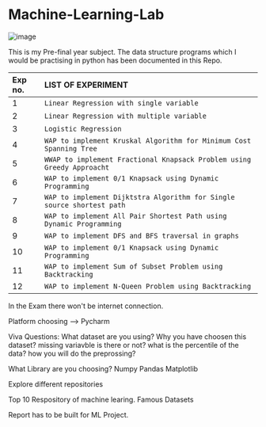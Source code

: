 # Machine-Learning-Lab

![image](https://user-images.githubusercontent.com/96412583/216235770-dc8bda7a-7829-437b-9c4b-9e1e19f04619.png)


This is my Pre-final year subject. The data structure programs which I would be practising in python has been documented in this Repo.

| Exp no.   | LIST OF EXPERIMENT |
| :-------- | :-------- |
| 1         | `Linear Regression with single variable`   |
| 2         | `Linear Regression with multiple variable`   |
| 3         | `Logistic Regression`   |
| 4         | `WAP to implement Kruskal Algorithm for Minimum Cost Spanning Tree`   |
| 5         | `WWAP to implement Fractional Knapsack Problem using Greedy Approacht`   |
| 6         | `WAP to implement 0/1 Knapsack using Dynamic Programming`   |
| 7         | `WAP to implement Dijktstra Algorithm for Single source shortest path`   |
| 8         | `WAP to implement All Pair Shortest Path using Dynamic Programming`   |
| 9         | `WAP to implement DFS and BFS traversal in graphs`   |
| 10        | `WAP to implement 0/1 Knapsack using Dynamic Programming`   |
| 11        | `WAP to implement Sum of Subset Problem using Backtracking`   |
| 12        | `WAP to implement N-Queen Problem using Backtracking`   |

In the Exam there won't be internet connection.

Platform choosing --> Pycharm

Viva Questions:
What dataset are you using?
Why you have choosen this dataset?
missing variavble is there or not?
what is the percentile of the data?
how you will do the preprossing?

What Library are you choosing?
Numpy
Pandas
Matplotlib

Explore different repositories

Top 10 Respository of machine learing.
Famous Datasets

Report has to be built for ML Project.
